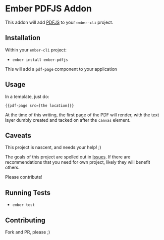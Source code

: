 # Ember PDFJS Addon

This addon will add [PDFJS](https://mozilla.github.io/pdf.js/) to your `ember-cli` project.

## Installation

Within your `ember-cli` project:

* `ember install ember-pdfjs`

This will add a `pdf-page` component to your application

## Usage

In a template, just do:

````
{{pdf-page src=[the location]}}
````

At the time of this writing, the first page of the PDF will render, with the text layer dumbly created and tacked on after the `canvas` element.

## Caveats
This project is nascent, and needs your help! ;)

The goals of this project are spelled out in [Issues](https://github.com/mysterlune/ember-pdfjs/issues/2). If there are recommendations that you need for own project, likely they will benefit others.

Please contribute!

## Running Tests

* `ember test`

## Contributing
Fork and PR, please ;)